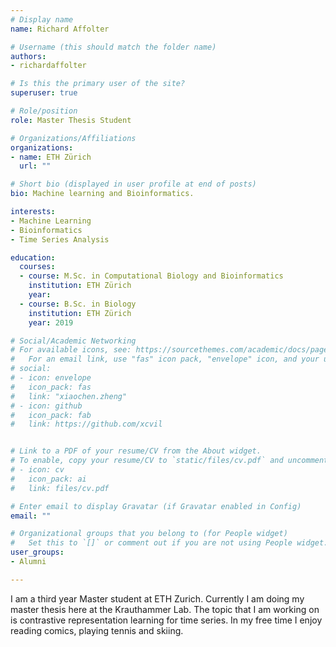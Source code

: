 ```yaml
---
# Display name
name: Richard Affolter

# Username (this should match the folder name)
authors:
- richardaffolter

# Is this the primary user of the site?
superuser: true

# Role/position
role: Master Thesis Student

# Organizations/Affiliations
organizations:
- name: ETH Zürich
  url: ""

# Short bio (displayed in user profile at end of posts)
bio: Machine learning and Bioinformatics.

interests:
- Machine Learning
- Bioinformatics
- Time Series Analysis

education:
  courses:
  - course: M.Sc. in Computational Biology and Bioinformatics
    institution: ETH Zürich
    year: 
  - course: B.Sc. in Biology
    institution: ETH Zürich
    year: 2019

# Social/Academic Networking
# For available icons, see: https://sourcethemes.com/academic/docs/page-builder/#icons
#   For an email link, use "fas" icon pack, "envelope" icon, and your uzh email up to before the '@'.
# social:
# - icon: envelope
#   icon_pack: fas
#   link: "xiaochen.zheng"
# - icon: github
#   icon_pack: fab
#   link: https://github.com/xcvil


# Link to a PDF of your resume/CV from the About widget.
# To enable, copy your resume/CV to `static/files/cv.pdf` and uncomment the lines below.
# - icon: cv
#   icon_pack: ai
#   link: files/cv.pdf

# Enter email to display Gravatar (if Gravatar enabled in Config)
email: ""

# Organizational groups that you belong to (for People widget)
#   Set this to `[]` or comment out if you are not using People widget.
user_groups:
- Alumni

---
```

I am a third year Master student at ETH Zurich. Currently I am doing my master thesis here at the Krauthammer Lab. The topic that I am working on is contrastive representation learning for time series. In my free time I enjoy reading comics, playing tennis and skiing.

